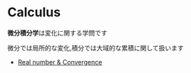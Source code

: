 # Calculus

**微分積分学**は変化に関する学問です

微分では局所的な変化,積分では大域的な累積に関して扱います

* [Real number & Convergence](cal01.md)
